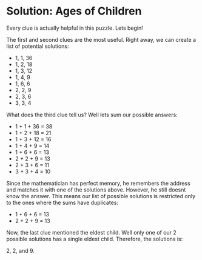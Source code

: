 # Solution: Ages of Children

Every clue is actually helpful in this puzzle. Lets begin!

The first and second clues are the most useful. Right away, we can create a list of potential solutions:

* 1, 1, 36
* 1, 2, 18
* 1, 3, 12
* 1, 4, 9
* 1, 6, 6
* 2, 2, 9
* 2, 3, 6
* 3, 3, 4

What does the third clue tell us? Well lets sum our possible answers:

* 1 + 1 + 36 = 38
* 1 + 2 + 18 = 21
* 1 + 3 + 12 = 16
* 1 + 4 + 9 = 14
* 1 + 6 + 6 = 13
* 2 + 2 + 9 = 13
* 2 + 3 + 6 = 11
* 3 + 3 + 4 = 10

Since the mathematician has perfect memory, he remembers the address and matches it with one of the solutions above. However, he still doesnt know the answer. This means our list of possible solutions is restricted only to the ones where the sums have duplicates:

* 1 + 6 + 6 = 13
* 2 + 2 + 9 = 13

Now, the last clue mentioned the eldest child. Well only one of our 2 possible solutions has a single eldest child. Therefore, the solutions is:

2, 2, and 9.